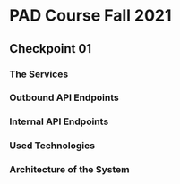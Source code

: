 # PAD Course Fall 2021
## Checkpoint 01

### The Services

### Outbound API Endpoints

### Internal API Endpoints

### Used Technologies

### Architecture of the System
